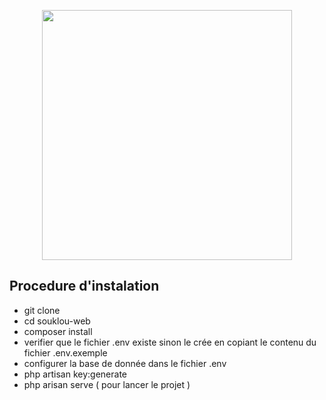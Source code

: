 <p align="center"><a href="https://laravel.com" target="_blank"><img src="https://raw.githubusercontent.com/laravel/art/master/logo-lockup/5%20SVG/2%20CMYK/1%20Full%20Color/laravel-logolockup-cmyk-red.svg" width="400"></a></p>



## Procedure d'instalation


- git clone 
- cd souklou-web
- composer install
- verifier que le fichier .env existe sinon le crée en copiant le contenu du fichier .env.exemple
- configurer la base de donnée dans le fichier .env
- php artisan key:generate
- php arisan serve ( pour lancer le projet )
